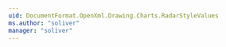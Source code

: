 ```yaml
---
uid: DocumentFormat.OpenXml.Drawing.Charts.RadarStyleValues
ms.author: "soliver"
manager: "soliver"
---
```

